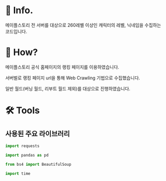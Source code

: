 # 📌 Info.
메이플스토리 전 서버를 대상으로 260레벨 이상인 캐릭터의 레벨, 닉네임을 수집하는 코드입니다.

# 🧐 How?
메이플스토리 공식 홈페이지의 랭킹 페이지를 이용하였습니다.

서버벌로 랭킹 페이지 url을 통해 Web Crawling 기법으로 수집했습니다.

일반 월드(버닝 월드, 리부트 월드 제외)를 대상으로 진행하였습니다.

# 🛠️ Tools
## 사용된 주요 라이브러리

```python
import requests
```

```python
import pandas as pd
```

```python
from bs4 import BeautifulSoup
```

```python
import time
```